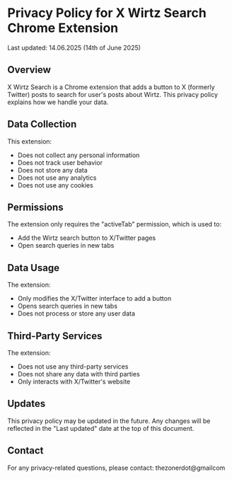 # Privacy Policy for X Wirtz Search Chrome Extension

Last updated: 14.06.2025 (14th of June 2025)

## Overview
X Wirtz Search is a Chrome extension that adds a button to X (formerly Twitter) posts to search for user's posts about Wirtz. This privacy policy explains how we handle your data.

## Data Collection
This extension:
- Does not collect any personal information
- Does not track user behavior
- Does not store any data
- Does not use any analytics
- Does not use any cookies

## Permissions
The extension only requires the "activeTab" permission, which is used to:
- Add the Wirtz search button to X/Twitter pages
- Open search queries in new tabs

## Data Usage
The extension:
- Only modifies the X/Twitter interface to add a button
- Opens search queries in new tabs
- Does not process or store any user data

## Third-Party Services
The extension:
- Does not use any third-party services
- Does not share any data with third parties
- Only interacts with X/Twitter's website

## Updates
This privacy policy may be updated in the future. Any changes will be reflected in the "Last updated" date at the top of this document.

## Contact
For any privacy-related questions, please contact:
thezonerdot@gmailcom 